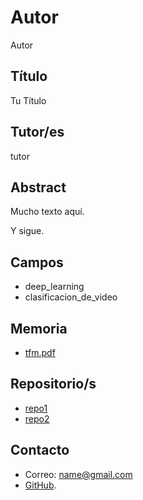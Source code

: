 # Autor

Autor

## Título

Tu Título

## Tutor/es

tutor

## Abstract

Mucho texto aquí.

Y sigue.

## Campos

- deep_learning
- clasificacion_de_video

## Memoria

- [tfm.pdf](path-al-enlace)

## Repositorio/s

- [repo1](path1)
- [repo2](path1)

## Contacto

- Correo: name@gmail.com
- [GitHub](https://github.com/name).